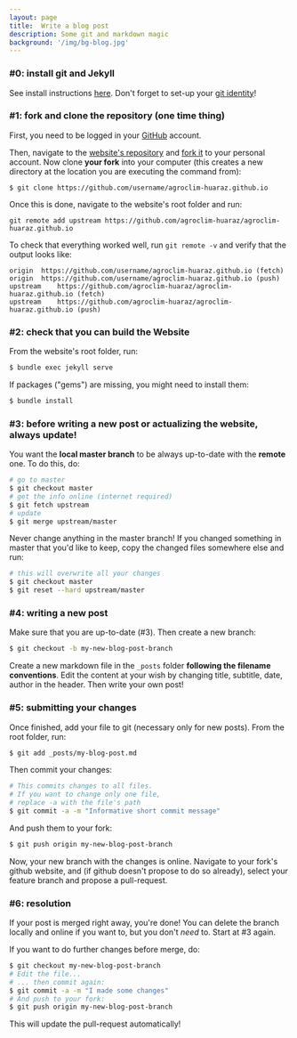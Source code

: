 ```yaml
---
layout: page
title:  Write a blog post
description: Some git and markdown magic
background: '/img/bg-blog.jpg'
---
```


### \#0: install git and Jekyll

See install instructions [here](https://fabienmaussion.info/teaching/git-jekyll-workshop/).
Don't forget to set-up your [git identity](https://git-scm.com/book/en/v2/Getting-Started-First-Time-Git-Setup)!

### \#1: fork and clone the repository (one time thing)

First, you need to be logged in your [GitHub](https://github.com/) account.

Then, navigate to the [website's repository](https://github.com/agroclim-huaraz/agroclim-huaraz.github.io)
and [fork it](https://help.github.com/articles/fork-a-repo/) to your personal
account. Now clone **your fork** into your computer (this creates a new directory
at the location you are executing the command from):

```console
$ git clone https://github.com/username/agroclim-huaraz.github.io
```

Once this is done, navigate to the website's root folder and run:

```console
git remote add upstream https://github.com/agroclim-huaraz/agroclim-huaraz.github.io
```

To check that everything worked well, run ``git remote -v`` and verify that the output looks like:

```
origin	https://github.com/username/agroclim-huaraz.github.io (fetch)
origin	https://github.com/username/agroclim-huaraz.github.io (push)
upstream	https://github.com/agroclim-huaraz/agroclim-huaraz.github.io (fetch)
upstream	https://github.com/agroclim-huaraz/agroclim-huaraz.github.io (push)
```


### \#2: check that you can build the Website

From the website's root folder, run:

```bash
$ bundle exec jekyll serve
```

If packages ("gems") are missing, you might need to install them:

```bash
$ bundle install
```


### \#3: before writing a new post or actualizing the website, always update!

You want the **local master branch** to be always up-to-date with the **remote** one.
To do this, do:

```bash
# go to master
$ git checkout master
# get the info online (internet required)
$ git fetch upstream
# update
$ git merge upstream/master
```

Never change anything in the master branch! If you changed something in
master that you'd like to keep, copy the changed files somewhere else and run:

```bash
# this will overwrite all your changes
$ git checkout master
$ git reset --hard upstream/master
```

### \#4: writing a new post

Make sure that you are up-to-date (\#3). Then create a new branch:

```bash
$ git checkout -b my-new-blog-post-branch
```

Create a new markdown file in the ``_posts`` folder **following the filename
conventions**. Edit the content at your wish by changing title, subtitle, date,
author in the header. Then write your own post!

### \#5: submitting your changes

Once finished, add your file to git (necessary only for new posts).
From the root folder, run:

```bash
$ git add _posts/my-blog-post.md
```

Then commit your changes:

```bash
# This commits changes to all files.
# If you want to change only one file,
# replace -a with the file's path
$ git commit -a -m "Informative short commit message"
```

And push them to your fork:

```bash
$ git push origin my-new-blog-post-branch
```

Now, your new branch with the changes is online. Navigate to your fork's
github website, and (if github doesn't propose to do so already), select your
feature branch and propose a pull-request.

### \#6: resolution

If your post is merged right away, you're done! You can delete the branch
locally and online if you want to, but you don't *need* to. Start at \#3 again.

If you want to do further changes before merge, do:

```bash
$ git checkout my-new-blog-post-branch
# Edit the file...
# ... then commit again:
$ git commit -a -m "I made some changes"
# And push to your fork:
$ git push origin my-new-blog-post-branch
```

This will update the pull-request automatically!
